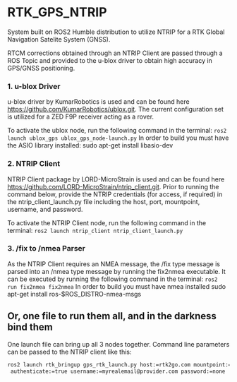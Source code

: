 # RTK_GPS_NTRIP
System built on ROS2 Humble distribution to utilize NTRIP for a RTK Global Navigation Satelite System (GNSS). 

RTCM corrections obtained through an NTRIP Client are passed through a ROS Topic and provided to the u-blox driver to obtain high accuracy in GPS/GNSS positioning. 

### 1. u-blox Driver 
u-blox driver by KumarRobotics is used and can be found here https://github.com/KumarRobotics/ublox.git. The current configuration set is utilized for a ZED F9P receiver acting as a rover. 

To activate the ublox node, run the following command in the terminal: `ros2 launch ublox_gps ublox_gps_node-launch.py`
In order to build you must have the ASIO library installed:
sudo apt-get install libasio-dev

### 2. NTRIP Client 
NTRIP Client package by LORD-MicroStrain is used and can be found here https://github.com/LORD-MicroStrain/ntrip_client.git. Prior to running the command below, provide the NTRIP credentials (for access, if required) in the ntrip_client_launch.py file including the host, port, mountpoint, username, and password.  

To activate the NTRIP Client node, run the following command in the terminal: `ros2 launch ntrip_client ntrip_client_launch.py`

### 3. /fix to /nmea Parser 
As the NTRIP Client requires an NMEA message, the /fix type message is parsed into an /nmea type message by running the fix2nmea executable. It can be executed by running the following command in the terminal: `ros2 run fix2nmea fix2nmea`
In order to build you must have nmea installed
sudo apt-get install ros-$ROS_DISTRO-nmea-msgs

## Or, one file to run them all, and in the darkness bind them
One launch file can bring up all 3 nodes together. Command line parameters can be passed to the NTRIP client like this:

```bash
ros2 launch rtk_bringup gps_rtk_launch.py host:=rtk2go.com mountpoint:=MyRealMtPt ntrip_server_hz:=1 \
 authenticate:=true username:=myrealemail@provider.com password:=none
```
